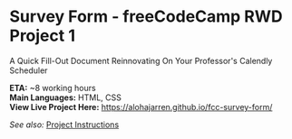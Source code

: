 # Survey Form - freeCodeCamp RWD Project 1
A Quick Fill-Out Document Reinnovating On Your Professor's Calendly Scheduler

**ETA:** ~8 working hours  
**Main Languages:** HTML, CSS  
**View Live Project Here:** https://alohajarren.github.io/fcc-survey-form/

*See also:* [Project Instructions](https://www.freecodecamp.org/learn/2022/responsive-web-design/build-a-survey-form-project/build-a-survey-form)
